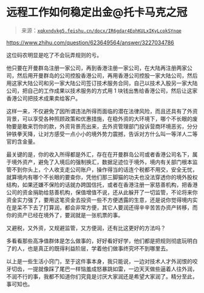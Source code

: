 # 远程工作如何稳定出金@托卡马克之冠

> 来源：[`xqkxndvkg5.feishu.cn/docx/IR6gdar4EohKULxIKyLcokSYnqe`](https://xqkxndvkg5.feishu.cn/docx/IR6gdar4EohKULxIKyLcokSYnqe)

https://www.zhihu.com/question/623649564/answer/3227034786

这位码农明显是吃了不会玩弄规则的亏。

他只要在开曼群岛注册一家公司，再到香港注册一家公司，在大陆再注册两家公司，然后用开曼群岛的公司控股香港公司，再用香港公司控股一家大陆公司，然后用这家大陆公司和另一家大陆公司签订技术服务合同，自己以技术入股另一家大陆公司，把自己的工作成果以技术服务的方式用 1 块钱出售给香港公司，然后让这家香港公司把技术成果卖给客户。

这样一来，不仅避免了因所谓违法所得而面临的潜在法律风险，而且还具有了外资背景，可以享受各种照顾政策和优惠措施，在稳外资的大环境下，哪个不长眼的废物要是敢来罚你的款，外资背景亮出来，去外资管理部门投诉营商环境恶劣，分分钟铁拳天降，让对方感受一点小小的境外势力震撼，告诉对方什么叫一等洋人二等官的含金量。

最关键的是，你的收入所得都是外汇，存在在开曼群岛公司或者香港公司名下，属于境外资产，避免了入境后的强制换汇，数据足迹位于境外，境内有关部门根本监管不到你头上，个人收支走公司账户，操作得当的话连个税都不用交，安全无忧，就算境内有哪个不长眼的要查你，凭他们那三脚猫的功夫也没法穿透你的境外股权结构，如果还嫌不保险的话就办跨国信托，或者在香港注册一家慈善机构，把香港公司的资金捐助给慈善机构，保值增值不说，还从此躲开了一切监管，不论将来你资金实力强了，要用这笔资金去投资一些不方便透露的生意，还是说你觉得境内实在是呆不下去了打算润，都会非常方便，其它人要润还得辛辛苦苦办资产转移，而你的资产已经在境外了，要润就是一张机票的事。

又避税，又外资，又规避监管，又方便润，还有比这更好的方法吗？

多看看那些高净值群体是怎么做事的，好好看好好学，他们都是把规则彻底玩明白了的人，也是真正的既得利益阶层，学着他们做事终究坏不到哪里去。

以上是一些生活小窍门，至于这件事本身，我只能说，一边对技术人才外润恨的咬牙切齿，一提就像踩了尾巴一样恼羞成怒暴跳如雷，一边天天做些逼着人往外润，不润不行的事，我都不知道你们究竟是讨厌大家润还是希望大家润了。精分至此，事可知也。